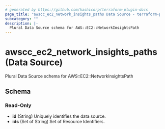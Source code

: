 ```yaml
---
# generated by https://github.com/hashicorp/terraform-plugin-docs
page_title: "awscc_ec2_network_insights_paths Data Source - terraform-provider-awscc"
subcategory: ""
description: |-
  Plural Data Source schema for AWS::EC2::NetworkInsightsPath
---
```


# awscc_ec2_network_insights_paths (Data Source)

Plural Data Source schema for AWS::EC2::NetworkInsightsPath



<!-- schema generated by tfplugindocs -->
## Schema

### Read-Only

- **id** (String) Uniquely identifies the data source.
- **ids** (Set of String) Set of Resource Identifiers.


